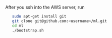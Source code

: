 After you ssh into the AWS server, run

````bash
   sudo apt-get install git
   git clone git@github.com:<username>/ml.git
   cd ml
   ./bootstrap.sh
